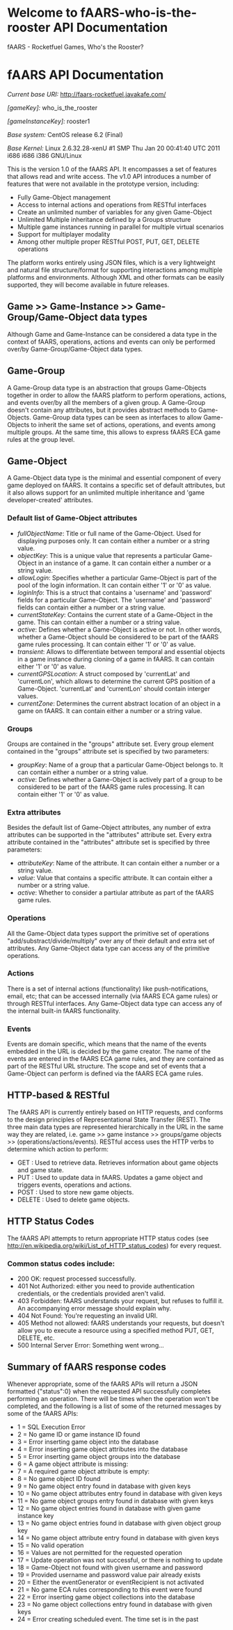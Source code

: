 Welcome to fAARS-who-is-the-rooster API Documentation
========================

fAARS - Rocketfuel Games, Who's the Rooster?

# fAARS API Documentation

_Current base URI:_ http://faars-rocketfuel.javakafe.com/

_[gameKey]:_ who_is_the_rooster

_[gameInstanceKey]:_ rooster1

_Base system:_ CentOS release 6.2 (Final)

_Base Kernel:_ Linux 2.6.32.28-xenU #1 SMP Thu Jan 20 00:41:40 UTC 2011 i686 i686 i386 GNU/Linux

This is the version 1.0 of the fAARS API. It encompasses a set of features that allows read and write access. 
The v1.0 API introduces a number of features that were not available in the prototype version, including:
* Fully Game-Object management
* Access to internal actions and operations from RESTful interfaces
* Create an unlimited number of variables for any given Game-Object
* Unlimited Multiple inheritance defined by a Groups structure
* Multiple game instances running in parallel for multiple virtual scenarios
* Support for multiplayer modality
* Among other multiple proper RESTful POST, PUT, GET, DELETE operations

The platform works entirely using JSON files, which is a very lightweight and natural file structure/format for supporting interactions among multiple platforms and environments. Although XML and other formats can be easily supported, they will become available in future releases.

## Game >> Game-Instance >> Game-Group/Game-Object data types
Although Game and Game-Instance can be considered a data type in the context of fAARS, operations, actions and events can only be performed over/by Game-Group/Game-Object data types.

## Game-Group
A Game-Group data type is an abstraction that groups Game-Objects together in order to allow the fAARS platform to perform operations, actions, and events over/by all the members of a given group. A Game-Group doesn't contain any attributes, but it provides abstract methods to Game-Objects. Game-Group data types can be seen as interfaces to allow Game-Objects to inherit the same set of actions, operations, and events among multiple groups. At the same time, this allows to express fAARS ECA game rules at the group level. 

## Game-Object
A Game-Object data type is the minimal and essential component of every game deployed on fAARS. It contains a specific set of default attributes, but it also allows support for an unlimited multiple inheritance and 'game developer-created' attributes.

### Default list of Game-Object attributes
* _fullObjectName_: Title or full name of the Game-Object. Used for displaying purposes only. It can contain either a number or a string value.
* _objectKey_: This is a unique value that represents a particular Game-Object in an instance of a game. It can contain either a number or a string value.
* _allowLogin_: Specifies whether a particular Game-Object is part of the pool of the login information. It can contain either '1' or '0' as value.
* _loginInfo_: This is a struct that contains a 'username' and 'password' fields for a particular Game-Object. The 'username' and 'password' fields can contain either a number or a string value.
* _currentStateKey_: Contains the current state of a Game-Object in the game. This can contain either a number or a string value.
* _active_: Defines whether a Game-Object is active or not. In other words, whether a Game-Object should be considered to be part of the fAARS game rules processing. It can contain either '1' or '0' as value.
* _transient_: Allows to differentiate between temporal and essential objects in a game instance during cloning of a game in fAARS. It can contain either '1' or '0' as value.
* _currentGPSLocation_: A struct composed by 'currentLat' and 'currentLon', which allows to determine the current GPS position of a Game-Object. 'currentLat' and 'currentLon' should contain interger values.
* _currentZone_: Determines the current abstract location of an object in a game on fAARS. It can contain either a number or a string value.

### Groups
Groups are contained in the "groups" attribute set. Every group element contained in the "groups" attribute set is specified by two parameters:
* _groupKey_: Name of a group that a particular Game-Object belongs to. It can contain either a number or a string value.
* _active_: Defines whether a Game-Object is actively part of a group to be considered to be part of the fAARS game rules processing.  It can contain either '1' or '0' as value.

### Extra attributes
Besides the default list of Game-Object attributes, any number of extra attributes can be supported in the "attributes" attribute set. Every extra attribute contained in the "attributes" attribute set is specified by three parameters:
* _attributeKey_: Name of the attribute. It can contain either a number or a string value.
* _value_: Value that contains a specific attribute. It can contain either a number or a string value.
* _active_: Whether to consider a partiular attribute as part of the fAARS game rules.

### Operations
All the Game-Object data types support the primitive set of operations "add/substract/divide/multiply" over any of their default and extra set of attributes. Any Game-Object data type can access any of the primitive operations.

### Actions
There is a set of internal actions (functionality) like push-notifications, email, etc; that can be accessed internally (via fAARS ECA game rules) or through RESTful interfaces. Any Game-Object data type can access any of the internal built-in fAARS functionality.

### Events
Events are domain specific, which means that the name of the events embedded in the URL is decided by the game creator. The name of the events are entered in the fAARS ECA game rules, and they are contained as part of the RESTful URL structure. The scope and set of events that a Game-Object can perform is defined via the fAARS ECA game rules.

## HTTP-based & RESTful
The fAARS API is currently entirely based on HTTP requests, and conforms to the design principles of Representational State Transfer (REST). The three main data types are represented hierarchically in the URL in the same way they are related, i.e. game >> game instance >> groups/game objects >> (operations/actions/events). RESTful access uses the HTTP verbs to determine which action to perform:
* GET : Used to retrieve data. Retrieves information about game objects and game state.
* PUT : Used to update data in fAARS. Updates a game object and triggers events, operations and actions.
* POST : Used to store new game objects.
* DELETE : Used to delete game objects.

## HTTP Status Codes
The fAARS API attempts to return appropriate HTTP status codes (see http://en.wikipedia.org/wiki/List_of_HTTP_status_codes) for every request.

### Common status codes include:

* 200 OK: request processed successfully.
* 401 Not Authorized: either you need to provide authentication credentials, or the credentials provided aren't valid.
* 403 Forbidden: fAARS understands your request, but refuses to fulfill it. An accompanying error message should explain why.
* 404 Not Found: You're requesting an invalid URI.
* 405 Method not allowed: fAARS understands your requests, but doesn't allow you to execute a resource using a specified method PUT, GET, DELETE, etc.
* 500 Internal Server Error: Something went wrong...

## Summary of fAARS response codes
Whenever appropriate, some of the fAARS APIs will return a JSON formatted {"status":0} when the requested API successfully completes performing an operation. There will be times when the operation won't be completed, and the following is a list of some of the returned messages by some of the fAARS APIs:
* 1 = SQL Execution Error
* 2 = No game ID or game instance ID found
* 3 = Error inserting game object into the database
* 4 = Error inserting game object attributes into the database
* 5 = Error inserting game object groups into the database
* 6 = A game object attribute is missing: <attributeName>
* 7 = A required game object attribute is empty: <attributeName>
* 8 = No game object ID found
* 9 = No game object entry found in database with given keys
* 10 = No game object attributes entry found in database with given keys
* 11 = No game object groups entry found in database with given keys
* 12 = No game object entries found in database with given game instance key
* 13 = No game object entries found in database with given object group key
* 14 = No game object attribute entry found in database with given keys
* 15 = No valid operation
* 16 = Values are not permitted for the requested operation
* 17 = Update operation was not successful, or there is nothing to update
* 18 = Game-Object not found with given username and password
* 19 = Provided username and password value pair already exists
* 20 = Either the eventGenerator or eventRecipient is not activated
* 21 = No game ECA rules corresponding to this event were found
* 22 = Error inserting game object collections into the database
* 23 = No game object collections entry found in database with given keys
* 24 = Error creating scheduled event. The time set is in the past